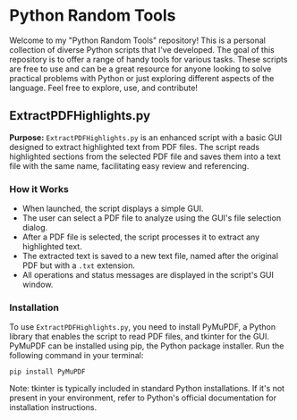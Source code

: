 # Python Random Tools

Welcome to my "Python Random Tools" repository! This is a personal collection of diverse Python scripts that I've developed. The goal of this repository is to offer a range of handy tools for various tasks. These scripts are free to use and can be a great resource for anyone looking to solve practical problems with Python or just exploring different aspects of the language. Feel free to explore, use, and contribute!

## ExtractPDFHighlights.py
**Purpose:** `ExtractPDFHighlights.py` is an enhanced script with a basic GUI designed to extract highlighted text from PDF files. The script reads highlighted sections from the selected PDF file and saves them into a text file with the same name, facilitating easy review and referencing.

### How it Works
- When launched, the script displays a simple GUI.
- The user can select a PDF file to analyze using the GUI's file selection dialog.
- After a PDF file is selected, the script processes it to extract any highlighted text.
- The extracted text is saved to a new text file, named after the original PDF but with a `.txt` extension.
- All operations and status messages are displayed in the script's GUI window.

### Installation
To use `ExtractPDFHighlights.py`, you need to install PyMuPDF, a Python library that enables the script to read PDF files, and tkinter for the GUI. PyMuPDF can be installed using pip, the Python package installer. Run the following command in your terminal:

```
pip install PyMuPDF
```

Note: tkinter is typically included in standard Python installations. If it's not present in your environment, refer to Python's official documentation for installation instructions.
